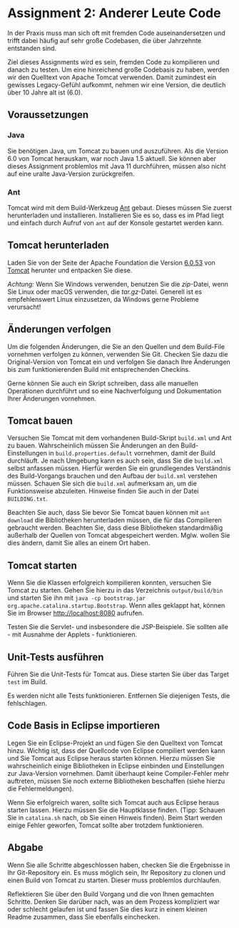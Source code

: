 # Assignment 2: Anderer Leute Code

In der Praxis muss man sich oft mit fremden Code auseinandersetzen und trifft dabei häufig auf sehr große Codebasen, die über Jahrzehnte entstanden sind.

Ziel dieses Assignments wird es sein, fremden Code zu kompilieren und danach zu testen. Um eine hinreichend große Codebasis zu haben, werden wir den Quelltext von Apache Tomcat verwenden. Damit zumindest ein gewisses Legacy-Gefühl aufkommt, nehmen wir eine Version, die deutlich über 10 Jahre alt ist (6.0).


## Voraussetzungen

### Java

Sie benötigen Java, um Tomcat zu bauen und auszuführen. Als die Version 6.0 von Tomcat herauskam, war noch Java 1.5 aktuell. Sie können aber dieses Assignment problemlos mit Java 11 durchführen, müssen also nicht auf eine uralte Java-Version zurückgreifen.

### Ant

Tomcat wird mit dem Build-Werkzeug [Ant](https://ant.apache.org) gebaut. Dieses müssen Sie zuerst herunterladen und installieren. Installieren Sie es so, dass es im Pfad liegt und einfach durch Aufruf von `ant` auf der Konsole gestartet werden kann.


## Tomcat herunterladen

Laden Sie von der Seite der Apache Foundation die Version [6.0.53](https://archive.apache.org/dist/tomcat/tomcat-6/v6.0.53/src/) von [Tomcat](http://tomcat.apache.org) herunter und entpacken Sie diese.

_Achtung:_ Wenn Sie Windows verwenden, benutzen Sie die _zip_-Datei, wenn Sie Linux oder macOS verwenden, die _tar.gz_-Datei. Generell ist es empfehlenswert Linux einzusetzen, da Windows gerne Probleme verursacht!


## Änderungen verfolgen

Um die folgenden Änderungen, die Sie an den Quellen und dem Build-File vornehmen verfolgen zu können, verwenden Sie Git. Checken Sie dazu die Original-Version von Tomcat ein und verfolgen Sie danach Ihre Änderungen bis zum funktionierenden Build mit entsprechenden Checkins.

Gerne können Sie auch ein Skript schreiben, dass alle manuellen Operationen durchführt und so eine Nachverfolgung und Dokumentation Ihrer Änderungen vornehmen.


## Tomcat bauen

Versuchen Sie Tomcat mit dem vorhandenen Build-Skript `build.xml` und Ant zu bauen. Wahrscheinlich müssen Sie Änderungen an den Build-Einstellungen in `build.properties.default` vornehmen, damit der Build durchläuft. Je nach Umgebung kann es auch sein, dass Sie die `build.xml` selbst anfassen müssen. Hierfür werden Sie ein grundlegendes Verständnis des Build-Vorgangs brauchen und den Aufbau der `build.xml` verstehen müssen. Schauen Sie sich die `build.xml` aufmerksam an, um die Funktionsweise abzuleiten. Hinweise finden Sie auch in der Datei `BUILDING.txt`.

Beachten Sie auch, dass Sie bevor Sie Tomcat bauen können mit `ant download` die Bibliotheken herunterladen müssen, die für das Compilieren gebraucht werden. Beachten Sie, dass diese Bibliotheken standardmäßig außerhalb der Quellen von Tomcat abgespeichert werden. Mglw. wollen Sie dies ändern, damit Sie alles an einem Ort haben.


## Tomcat starten

Wenn Sie die Klassen erfolgreich kompilieren konnten, versuchen Sie Tomcat zu starten. Gehen Sie hierzu in das Verzeichnis `output/build/bin` und starten Sie ihn mit `java -cp bootstrap.jar org.apache.catalina.startup.Bootstrap`. Wenn alles geklappt hat, können Sie im Browser [http://localhost:8080](http://localhost:8080) aufrufen.

Testen Sie die Servlet- und insbesondere die JSP-Beispiele. Sie sollten alle - mit Ausnahme der Applets - funktionieren.


## Unit-Tests ausführen

Führen Sie die Unit-Tests für Tomcat aus. Diese starten Sie über das Target `test` im Build.

Es werden nicht alle Tests funktionieren. Entfernen Sie diejenigen Tests, die fehlschlagen.


## Code Basis in Eclipse importieren

Legen Sie ein Eclipse-Projekt an und fügen Sie den Quelltext von Tomcat hinzu. Wichtig ist, dass der Quellcode von Eclipse compiliert werden kann und Sie Tomcat aus Eclipse heraus starten können. Hierzu müssen Sie wahrscheinlich einige Bibliotheken in Eclipse einbinden und Einstellungen zur Java-Version vornehmen. Damit überhaupt keine Compiler-Fehler mehr auftreten, müssen Sie noch externe Bibliotheken beschaffen (siehe hierzu die Fehlermeldungen).

Wenn Sie erfolgreich waren, sollte sich Tomcat auch aus Eclipse heraus starten lassen. Hierzu müssen Sie die Hauptklasse finden. (Tipp: Schauen Sie in `catalina.sh` nach, ob Sie einen Hinweis finden). Beim Start werden einige Fehler geworfen, Tomcat sollte aber trotzdem funktionieren.

## Abgabe

Wenn Sie alle Schritte abgeschlossen haben, checken Sie die Ergebnisse in Ihr Git-Repository ein. Es muss möglich sein, Ihr Repository zu clonen und einen Build von Tomcat zu starten. Dieser muss problemlos durchlaufen.

Reflektieren Sie über den Build Vorgang und die von Ihnen gemachten Schritte. Denken Sie darüber nach, was an dem Prozess kompliziert war oder schlecht gelaufen ist und fassen Sie dies kurz in einem kleinen Readme zusammen, dass Sie ebenfalls einchecken.
